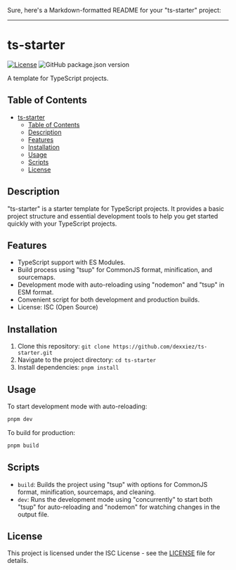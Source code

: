 Sure, here's a Markdown-formatted README for your "ts-starter" project:

---

# ts-starter

[![License](https://img.shields.io/badge/license-ISC-blue.svg)](https://opensource.org/licenses/ISC)
![GitHub package.json version](https://img.shields.io/github/package-json/v/dexxiez/ts-starter)

A template for TypeScript projects.

## Table of Contents

- [ts-starter](#ts-starter)
  - [Table of Contents](#table-of-contents)
  - [Description](#description)
  - [Features](#features)
  - [Installation](#installation)
  - [Usage](#usage)
  - [Scripts](#scripts)
  - [License](#license)

## Description

"ts-starter" is a starter template for TypeScript projects. It provides a basic project structure and essential development tools to help you get started quickly with your TypeScript projects.

## Features

- TypeScript support with ES Modules.
- Build process using "tsup" for CommonJS format, minification, and sourcemaps.
- Development mode with auto-reloading using "nodemon" and "tsup" in ESM format.
- Convenient script for both development and production builds.
- License: ISC (Open Source)

## Installation

1. Clone this repository: `git clone https://github.com/dexxiez/ts-starter.git`
2. Navigate to the project directory: `cd ts-starter`
3. Install dependencies: `pnpm install`

## Usage

To start development mode with auto-reloading:

```bash
pnpm dev
```

To build for production:

```bash
pnpm build
```

## Scripts

- `build`: Builds the project using "tsup" with options for CommonJS format, minification, sourcemaps, and cleaning.
- `dev`: Runs the development mode using "concurrently" to start both "tsup" for auto-reloading and "nodemon" for watching changes in the output file.

## License

This project is licensed under the ISC License - see the [LICENSE](LICENSE) file for details.
